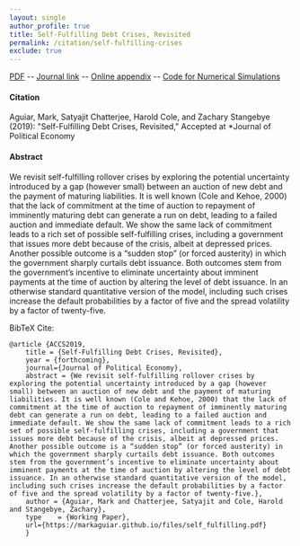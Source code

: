 ```yaml
---
layout: single 
author_profile: true 
title: Self-Fulfilling Debt Crises, Revisited 
permalink: /citation/self-fulfilling-crises
exclude: true
---
```


[PDF](https://markaguiar.github.io/files/self_fulfilling.pdf) -- [Journal link]() -- [Online appendix](https://markaguiar.github.io/files/self_fulfilling_revisited_online_appendix.pdf) -- [Code for Numerical Simulations](https://github.com/zstangebye/self_fulfilling_crises_revisited.git)
#### Citation

Aguiar, Mark, Satyajit Chatterjee,  Harold Cole, and Zachary Stangebye  (2019): "Self-Fulfilling Debt Crises, Revisited," Accepted at *Journal of Political Economy

#### Abstract

We revisit self-fulfilling rollover crises by exploring the potential uncertainty introduced by a gap (however small) between an auction of new debt and the payment of maturing liabilities. It is well known (Cole and Kehoe, 2000) that the lack of commitment at the time of auction to repayment of imminently maturing debt can generate a run on debt, leading to a failed auction and immediate default. We show the same lack of commitment leads to a rich set of possible self-fulfilling crises, including a government that issues more debt because of the crisis, albeit at depressed prices. Another possible outcome is a “sudden stop” (or forced austerity) in which the government sharply curtails debt issuance. Both outcomes stem from the government’s incentive to eliminate uncertainty about imminent payments at the time of auction by altering the level of debt issuance. In an otherwise standard quantitative version of the model, including such crises increase the default probabilities by a factor of five and the spread volatility by a factor of twenty-five.

BibTeX Cite:

	@article {ACCS2019,
		title = {Self-Fulfilling Debt Crises, Revisited},
		year = {forthcoming},
		journal={Journal of Political Economy},
		abstract = {We revisit self-fulfilling rollover crises by exploring the potential uncertainty introduced by a gap (however small) between an auction of new debt and the payment of maturing liabilities. It is well known (Cole and Kehoe, 2000) that the lack of commitment at the time of auction to repayment of imminently maturing debt can generate a run on debt, leading to a failed auction and immediate default. We show the same lack of commitment leads to a rich set of possible self-fulfilling crises, including a government that issues more debt because of the crisis, albeit at depressed prices. Another possible outcome is a “sudden stop” (or forced austerity) in which the government sharply curtails debt issuance. Both outcomes stem from the government’s incentive to eliminate uncertainty about imminent payments at the time of auction by altering the level of debt issuance. In an otherwise standard quantitative version of the model, including such crises increase the default probabilities by a factor of five and the spread volatility by a factor of twenty-five.},
		author = {Aguiar, Mark and Chatterjee, Satyajit and Cole, Harold and Stangebye, Zachary},
		type    = {Working Paper},
		url={https://markaguiar.github.io/files/self_fulfilling.pdf}
		}